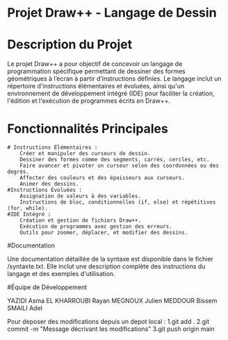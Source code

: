 # Projet Draw++ - Langage de Dessin


# Description du Projet

Le projet Draw++ a pour objectif de concevoir un langage de programmation spécifique permettant de dessiner des formes géométriques à l’écran à partir d’instructions définies. Le langage inclut un répertoire d'instructions élémentaires et évoluées, ainsi qu'un environnement de développement intégré (IDE) pour faciliter la création, l'édition et l'exécution de programmes écrits en Draw++.


# Fonctionnalités Principales

    
    # Instructions Élémentaires :
        Créer et manipuler des curseurs de dessin.
        Dessiner des formes comme des segments, carrés, cercles, etc.
        Faire avancer et pivoter un curseur selon des coordonnées ou des degrés.
        Affecter des couleurs et des épaisseurs aux curseurs.
        Animer des dessins.
    #Instructions Évoluées :
        Assignation de valeurs à des variables.
        Instructions de bloc, conditionnelles (if, else) et répétitives (for, while).
    #IDE Intégré :
        Création et gestion de fichiers Draw++.
        Exécution de programmes avec gestion des erreurs.
        Outils pour zoomer, déplacer, et modifier des dessins.


#Documentation

Une documentation détaillée de la syntaxe est disponible dans le fichier /syntaxte.txt. Elle inclut une description complète des instructions du langage et des exemples d'utilisation.


#Équipe de Développement

YAZIDI Asma
EL KHARROUBI Rayan
MEGNOUX Julien
MEDDOUR Bissem
SMAILI Adel





Pour deposer des modifications depuis un depot local :
1.git add .
2.git commit -m "Message décrivant les modifications"
3.git push origin main




